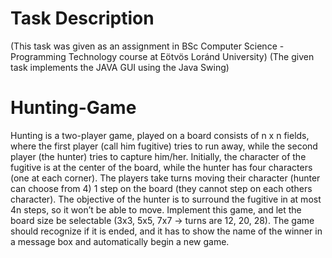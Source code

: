 # Task Description
(This task was given as an assignment in BSc Computer Science - Programming Technology course at Eötvös Loránd University) (The given task implements the JAVA GUI using the Java Swing)


# Hunting-Game
Hunting is a two-player game, played on a board consists of n x n fields, where the first player (call him fugitive) tries to run away, while the second player (the hunter) tries to capture him/her. Initially, the character of the fugitive is at the center of the board, while the hunter has four characters (one at each corner). The players take turns moving their character (hunter can choose from 4) 1 step on the board (they cannot step on each others character). The objective of the hunter is to surround the fugitive in at most 4n steps, so it won’t be able to move.
Implement this game, and let the board size be selectable (3x3, 5x5, 7x7 → turns are 12, 20, 28). The game should recognize if it is ended, and it has to show the name of the winner in a message box and automatically begin a new game.
